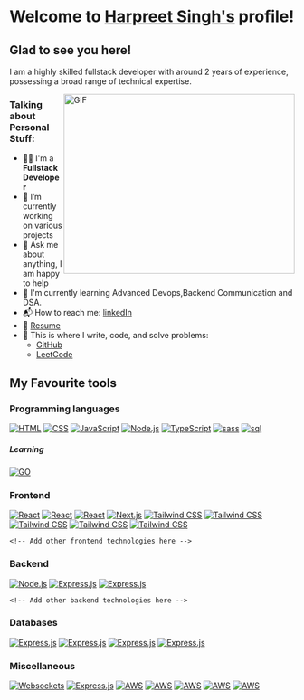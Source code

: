  <h1>Welcome to <a href="https://github.com/harpreetsinghsandhu021">Harpreet Singh's</a> profile!</h1>
    
 <!-- Add social icons here -->

   <h2>Glad to see you here! &nbsp;</h2>
    
 <p>I am a highly skilled fullstack developer with around 2 years of experience, possessing a broad range of technical expertise.</p>
    
   <img align="right" alt="GIF" src="https://github.com/harpreetsinghsandhu021/harpreetsinghsandhu021/blob/main/coding.gif?raw=true" width="408" height="318" />
    
 <h3>Talking about Personal Stuff:</h3>
    <ul>
        <li>👨‍🎓 I'm a <strong>Fullstack Developer</strong></li>
        <li>🔭 I’m currently working on various projects</li>
        <li>💬 Ask me about anything, I am happy to help</li>
        <li>🌱 I'm currently learning Advanced Devops,Backend Communication and DSA.</li>
        <li>📬 How to reach me: <a href="https://www.linkedin.com/in/harpreet-singh-96717025b/">linkedIn</a></li>
        <li>📝 <a href="#">Resume</a></li>
        <li>💪 This is where I write, code, and solve problems:
            <ul>
                <li><a href="https://github.com/harpreetsinghsandhu021">GitHub</a></li>
                <li><a href="https://leetcode.com/u/harpreetsinghsandhu021/">LeetCode</a></li>
            </ul>
        </li>
    </ul>
    <h2>My Favourite tools</h2>

<h3>Programming languages</h3>
<p>
    <a href="#"><img alt="HTML" src="https://img.shields.io/badge/html5-%23E34F26.svg?style=for-the-badge&logo=html5&logoColor=white"></a>
    <a href="#"><img alt="CSS" src="https://img.shields.io/badge/css3-%231572B6.svg?style=for-the-badge&logo=css3&logoColor=white"></a>
    <a href="#"><img alt="JavaScript" src="https://img.shields.io/badge/javascript-%23323330.svg?style=for-the-badge&logo=javascript&logoColor=%23F7DF1E"></a>
    <a href="#"><img alt="Node.js" src="https://img.shields.io/badge/node.js-6DA55F?style=for-the-badge&logo=node.js&logoColor=white"></a>
    <a href="#"><img alt="TypeScript" src="https://img.shields.io/badge/typescript-%23007ACC.svg?style=for-the-badge&logo=typescript&logoColor=white"></a>
<!--     wds -->
   <a href="#"><img alt="sass" src="https://img.shields.io/badge/SASS-hotpink.svg?style=for-the-badge&logo=SASS&logoColor=white"></a>
   <a href="#"><img alt="sql" src="https://camo.githubusercontent.com/be290bd9f3de3c77182a149964a99063b4ea213c2cc662616beb63674ffb265a/68747470733a2f2f637573746f6d2d69636f6e2d6261646765732e6865726f6b756170702e636f6d2f62616467652f53514c2d3032354538432e7376673f6c6f676f3d6461746162617365266c6f676f436f6c6f723d7768697465"></a>
 

   <h5>Learning</h5>
    <a href="#"><img alt="GO" src="https://img.shields.io/badge/go-%2300ADD8.svg?style=for-the-badge&logo=go&logoColor=white"></a>
</p>

<h3>Frontend</h3>
<p>
    <a href="#"><img alt="React" src="https://img.shields.io/badge/react-%2320232a.svg?style=for-the-badge&logo=react&logoColor=%2361DAFB"></a>
      <a href="#"><img alt="React" src="https://img.shields.io/badge/React_Router-CA4245?style=for-the-badge&logo=react-router&logoColor=white"></a>
      <a href="#"><img alt="React" src="https://img.shields.io/badge/redux-%23593d88.svg?style=for-the-badge&logo=redux&logoColor=white"></a>
    <a href="#"><img alt="Next.js" src="https://img.shields.io/badge/Next-black?style=for-the-badge&logo=next.js&logoColor=white"></a>
    <a href="#"><img alt="Tailwind CSS" src="https://img.shields.io/badge/tailwindcss-%2338B2AC.svg?style=for-the-badge&logo=tailwind-css&logoColor=white"></a>
    <a href="#"><img alt="Tailwind CSS" src="https://img.shields.io/badge/Recoil-3578E5.svg?style=for-the-badge&logo=Recoil&logoColor=white"></a>
    <a href="#"><img alt="Tailwind CSS" src="https://img.shields.io/badge/Vite-646CFF.svg?style=for-the-badge&logo=Vite&logoColor=white"></a>
    <a href="#"><img alt="Tailwind CSS" src="https://img.shields.io/badge/Turborepo-EF4444.svg?style=for-the-badge&logo=Turborepo&logoColor=white"></a>
    <a href="#"><img alt="Tailwind CSS" src="https://img.shields.io/badge/Prisma-2D3748.svg?style=for-the-badge&logo=Prisma&logoColor=white"></a>
   
    <!-- Add other frontend technologies here -->
</p>

<h3>Backend</h3>
<p>
    <a href="#"><img alt="Node.js" src="https://img.shields.io/badge/Node.js-5FA04E.svg?style=for-the-badge&logo=nodedotjs&logoColor=white"></a>
    <a href="#"><img alt="Express.js" src="https://img.shields.io/badge/Express-000000.svg?style=for-the-badge&logo=Express&logoColor=white"></a>
    <a href="#"><img alt="Express.js" src="https://img.shields.io/badge/Hono-E36002.svg?style=for-the-badge&logo=Hono&logoColor=white"></a>
  
    <!-- Add other backend technologies here -->
</p>

<h3>Databases</h3>
<p>
    <a href="#"><img alt="Express.js" src="https://img.shields.io/badge/mysql-4479A1.svg?style=for-the-badge&logo=mysql&logoColor=white"></a>
    <a href="#"><img alt="Express.js" src="https://img.shields.io/badge/PostgreSQL-4169E1.svg?style=for-the-badge&logo=PostgreSQL&logoColor=white"></a>
      <a href="#"><img alt="Express.js" src="https://img.shields.io/badge/MongoDB-%234ea94b.svg?style=for-the-badge&logo=mongodb&logoColor=white"></a>
    <a href="#"><img alt="Express.js" src="https://img.shields.io/badge/firebase-a08021?style=for-the-badge&logo=firebase&logoColor=ffcd34"></a>
    <!-- Add other database technologies here -->
</p>

<h3>Miscellaneous</h3>
<p>
    <a href="#"><img alt="Websockets" src="https://img.shields.io/badge/Socket.io-black?style=for-the-badge&logo=socket.io&badgeColor=010101"></a>
   <a href="#"><img alt="Express.js" src="https://img.shields.io/badge/Docker-2496ED.svg?style=for-the-badge&logo=Docker&logoColor=white"></a>
    <a href="#"><img alt="AWS" src="https://img.shields.io/badge/Amazon%20AWS-232F3E.svg?style=for-the-badge&logo=Amazon-AWS&logoColor=white"></a>
    <a href="#"><img alt="AWS" src="https://img.shields.io/badge/Serverless-FD5750.svg?style=for-the-badge&logo=Serverless&logoColor=white"></a>
    <a href="#"><img alt="AWS" src="https://img.shields.io/badge/Redis-DC382D.svg?style=for-the-badge&logo=Redis&logoColor=white"></a>
    <a href="#"><img alt="AWS" src="https://img.shields.io/badge/OpenAPI%20Initiative-6BA539.svg?style=for-the-badge&logo=OpenAPI-Initiative&logoColor=white"></a>
    <a href="#"><img alt="AWS" src="https://img.shields.io/badge/Swagger-85EA2D.svg?style=for-the-badge&logo=Swagger&logoColor=black"></a>
    <!-- Add other miscellaneous technologies here -->
</p>
